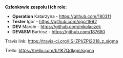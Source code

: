 **Członkowie zespołu i ich role:**
 * **Operation** Katarzyna - https://github.com/180311 
 * **Tester** Igor - https://github.com/ogor1992
 * **DEV** Marcin - https://github.com/mkolaczek
 * **DEV&SM** Bartosz - https://github.com/187680

Travis link:
https://travis-ci.org/IIS-ZPI/ZPI2018_z_sigma

Trello:
https://trello.com/b/1K7Qdkgm/sigma
